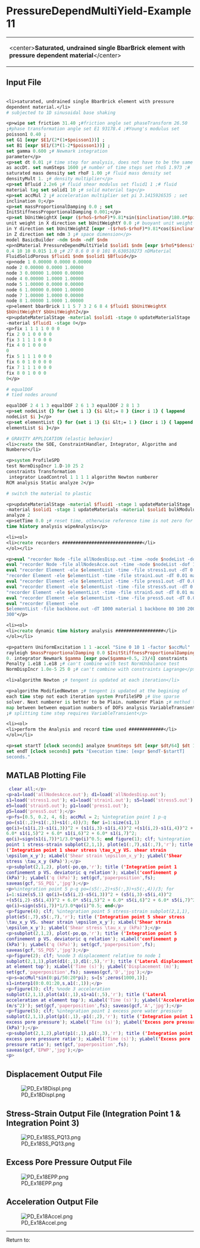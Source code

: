 # PressureDependMultiYield-Example 11

<table>
<tbody>
<tr class="odd">
<td><p>&lt;center&gt;<strong>Saturated, undrained single BbarBrick
element with pressure dependent
material</strong>&lt;/center&gt;</p></td>
</tr>
</tbody>
</table>
<h2 id="input_file">Input File</h2>

```tcl

<li>saturated, undrained single BbarBrick element with pressure
dependent material.</li>
# subjected to 1D sinusoidal base shaking

<p>wipe set friction 31.40 ;#friction angle set phaseTransform 26.50
;#phase transformation angle set E1 93178.4 ;#Young's modulus set
poisson1 0.40 ;
set G1 [expr $E1/(2*(1+$poisson1))] ;
set B1 [expr $E1/(3*(1-2*$poisson1))] ;
set gamma 0.600 ;# Newmark integration
parameter</p>
<p>set dt 0.01 ;# time step for analysis, does not have to be the same
as accDt. set numSteps 1600 ;# number of time steps set rhoS 1.973 ;#
saturated mass density set rhoF 1.00 ;# fluid mass density set
densityMult 1. ;# density multiplier</p>
<p>set Bfluid 2.2e6 ;# fluid shear modulus set fluid1 1 ;# fluid
material tag set solid1 10 ;# solid material tag</p>
<p>set accMul 2 ;# acceleration multiplier set pi 3.1415926535 ; set
inclination 0;</p>
<p>set massProportionalDamping 0.0 ; set
InitStiffnessProportionalDamping 0.001;</p>
<p>set bUnitWeightX [expr ($rhoS-$rhoF)*9.81*sin($inclination/180.0*$pi)*$densityMult] ;# buoyant
unit weight in X direction set bUnitWeightY 0.0 ;# buoyant unit weight
in Y direction set bUnitWeightZ [expr -($rhoS-$rhoF)*9.81*cos($inclination/180.0*$pi)] ;# buoyant unit weight
in Z direction set ndm 3 ;# space dimension</p>
model BasicBuilder -ndm $ndm -ndf $ndm
<p>nDMaterial PressureDependMultiYield $solid1 $ndm [expr $rhoS*$densityMult] $G1 $B1 $friction 0.1 80 0.5 \ $phaseTransform 0.17
0.4 10 10 0.015 1.0 ;# 27 0.6 0 0 0 101 0.630510273 nDMaterial
FluidSolidPorous $fluid1 $ndm $solid1 $Bfluid</p>
<p>node 1 0.00000 0.0000 0.00000
node 2 0.00000 0.0000 1.00000
node 3 0.00000 1.0000 0.00000
node 4 0.00000 1.0000 1.00000
node 5 1.00000 0.0000 0.00000
node 6 1.00000 0.0000 1.00000
node 7 1.00000 1.0000 0.00000
node 8 1.00000 1.0000 1.00000
<p>element bbarBrick 1 1 5 7 3 2 6 8 4 $fluid1 $bUnitWeightX
$bUnitWeightY $bUnitWeightZ</p>
<p>updateMaterialStage -material $solid1 -stage 0 updateMaterialStage
-material $fluid1 -stage 0</p>
<p>fix 1 1 1 1 0 0 0
fix 2 0 1 0 0 0 0
fix 3 1 1 1 0 0 0
fix 4 0 1 0 0 0
0
fix 5 1 1 1 0 0 0
fix 6 0 1 0 0 0 0
fix 7 1 1 1 0 0 0
fix 8 0 1 0 0 0
0</p>

# equalDOF
# tied nodes around

equalDOF 2 4 1 3 equalDOF 2 6 1 3 equalDOF 2 8 1 3
<p>set nodeList {} for {set i 1} {$i &lt;= 8 } {incr i 1} { lappend
nodeList $i }</p>
<p>set elementList {} for {set i 1} {$i &lt;= 1 } {incr i 1} { lappend
elementList $i }</p>

# GRAVITY APPLICATION (elastic behavior)
<li>create the SOE, ConstraintHandler, Integrator, Algorithm and
Numberer</li>

<p>system ProfileSPD 
test NormDispIncr 1.D-10 25 2
constraints Transformation
 integrator LoadControl 1 1 1 1 algorithm Newton numberer
RCM analysis Static analyze 2</p>

# switch the material to plastic

<p>updateMaterialStage -material $fluid1 -stage 1 updateMaterialStage
-material $solid1 -stage 1 updateMaterials -material $solid1 bulkModulus [expr $G1*2/3.];</p>
analyze 2
<p>setTime 0.0 ;# reset time, otherwise reference time is not zero for
time history analysis wipeAnalysis</p>

<li><ol>
<li>create recorders ##############################</li>
</ol></li>

<p>eval "recorder Node -file allNodesDisp.out -time -node $nodeList -dof 1 2 3 -dT 0.01 disp"
eval "recorder Node -file allNodesAcce.out -time -node $nodeList -dof 1 2 3 -dT 0.01 accel"
eval "recorder Element -ele $elementList -time -file stress1.out -dT 0.01 material 1 stress" eval
"recorder Element -ele $elementList -time -file strain1.out -dT 0.01 material 1 strain"
eval "recorder Element -ele $elementList -time -file press1.out -dT 0.01 material 1 pressure"
eval "recorder Element -ele $elementList -time -file stress5.out -dT 0.01 material 5 stress" eval
"recorder Element -ele $elementList -time -file strain5.out -dT 0.01 material 5 strain"
eval "recorder Element -ele $elementList -time -file press5.out -dT 0.01 material 5 pressure"
eval "recorder Element -ele
$elementList -file backbone.out -dT 1000 material 1 backbone 80 100 200
300"</p>

<li><ol>
<li>create dynamic time history analysis ##################</li>
</ol></li>

<p>pattern UniformExcitation 1 1 -accel "Sine 0 10 1 -factor $accMul"
rayleigh $massProportionalDamping 0.0 $InitStiffnessProportionalDamping
0. integrator Newmark $gamma [expr pow($gamma+0.5, 2)/4] constraints
Penalty 1.e18 1.e18 ;# can't combine with test NormUnbalance test
NormDispIncr 1.0e-5 25 0 ;# can't combine with constraints Lagrange</p>

<li>algorithm Newton ;# tengent is updated at each iteration</li>

<p>algorithm ModifiedNewton ;# tengent is updated at the begining of
each time step not each iteration system ProfileSPD ;# Use sparse
solver. Next numberer is better to be Plain. numberer Plain ;# method to
map between between equation numbers of DOFs analysis VariableTransient
;# splitting time step requires VariableTransient</p>

<li><ol>
<li>perform the Analysis and record time used #############</li>
</ol></li>

<p>set startT [clock seconds] analyze $numSteps $dt [expr $dt/64] $dt 15
set endT [clock seconds] puts "Execution time: [expr $endT-$startT]
seconds." 
```

<h2 id="matlab_plotting_file">MATLAB Plotting File</h2>

```matlab
 clear all;</p>
<p>a1=load('allNodesAcce.out'); d1=load('allNodesDisp.out');
s1=load('stress1.out'); e1=load('strain1.out'); s5=load('stress5.out');
e5=load('strain5.out'); p1=load('press1.out');
p5=load('press5.out');</p>
<p>fs=[0.5, 0.2, 4, 6]; accMul = 2; %integration point 1 p-q
po=(s1(:,2)+s1(:,3)+s1(:,4))/3; for i=1:size(s1,1)
qo(i)=(s1(i,2)-s1(i,3))^2 + (s1(i,3)-s1(i,4))^2 +(s1(i,2)-s1(i,4))^2 +
6.0* s1(i,5)^2 + 6.0* s1(i,6)^2 + 6.0* s1(i,7)^2;
qo(i)=sign(s1(i,7))*1/3.0*qo(i)^0.5; end figure(1); clf; %integration
point 1 stress-strain subplot(2,1,1), plot(e1(:,7),s1(:,7),'r'); title
('Integration point 1 shear stress \tau_x_y VS. shear strain
\epsilon_x_y'); xLabel('Shear strain \epsilon_x_y'); yLabel('Shear
stress \tau_x_y (kPa)');</p>
<p>subplot(2,1,2), plot(-po,qo,'r'); title ('Integration point 1
confinement p VS. deviatoric q relation'); xLabel('confinement p
(kPa)'); yLabel('q (kPa)'); set(gcf,'paperposition',fs);
saveas(gcf,'SS_PQ1','jpg');</p>
<p>%integration point 5 p-q po=(s5(:,2)+s5(:,3)+s5(:,4))/3; for
i=1:size(s5,1) qo(i)=(s5(i,2)-s5(i,3))^2 + (s5(i,3)-s5(i,4))^2
+(s5(i,2)-s5(i,4))^2 + 6.0* s5(i,5)^2 + 6.0* s5(i,6)^2 + 6.0* s5(i,7)^2;
qo(i)=sign(s5(i,7))*1/3.0*qo(i)^0.5; end</p>
<p>figure(4); clf; %integration point 5 stress-strain subplot(2,1,1),
plot(e5(:,7),s5(:,7),'r'); title ('Integration point 5 shear stress
\tau_x_y VS. shear strain \epsilon_x_y'); xLabel('Shear strain
\epsilon_x_y'); yLabel('Shear stress \tau_x_y (kPa)');</p>
<p>subplot(2,1,2), plot(-po,qo,'r'); title ('Integration point 5
confinement p VS. deviatoric q relation'); xLabel('confinement p
(kPa)'); yLabel('q (kPa)'); set(gcf,'paperposition',fs);
saveas(gcf,'SS_PQ5','jpg');</p>
<p>figure(2); clf; %node 3 displacement relative to node 1
subplot(2,1,1),plot(d1(:,1),d1(:,5),'r'); title ('Lateral displacement
at element top'); xLabel('Time (s)'); yLabel('Displacement (m)');
set(gcf,'paperposition',fs); saveas(gcf,'D','jpg');</p>
<p>s=accMul*sin(0:pi/50:20*pi); s=[s';zeros(1000,1)];
s1=interp1(0:0.01:20,s,a1(:,1));</p>
<p>figure(3); clf; %node 3 acceleration
subplot(2,1,1),plot(a1(:,1),s1+a1(:,5),'r'); title ('Lateral
acceleration at element top'); xLabel('Time (s)'); yLabel('Acceleration
(m/s^2)'); set(gcf,'paperposition',fs); saveas(gcf,'A','jpg');</p>
<p>figure(5); clf; %integration point 1 excess pore water pressure
subplot(2,1,1),plot(p1(:,1),-p1(:,2),'r'); title ('Integration point 1
excess pore pressure'); xLabel('Time (s)'); yLabel('Excess pore pressure
(kPa)');</p>
<p>subplot(2,1,2),plot(p1(:,1),p1(:,3),'r'); title ('Integration point 1
excess pore pressure ratio'); xLabel('Time (s)'); yLabel('Excess pore
pressure ratio'); set(gcf,'paperposition',fs);
saveas(gcf,'EPWP','jpg');</p>
<p>
```

<h2 id="displacement_output_file">Displacement Output File</h2>
<figure>
<img src="/OpenSeesRT/contrib/static/PD_Ex18Displ.png" title="PD_Ex18Displ.png"
alt="PD_Ex18Displ.png" />
<figcaption aria-hidden="true">PD_Ex18Displ.png</figcaption>
</figure>
<h2
id="stress_strain_output_file_integration_point_1_integration_point_3">Stress-Strain
Output File (Integration Point 1 &amp; Integration Point 3)</h2>
<figure>
<img src="/OpenSeesRT/contrib/static/PD_Ex18SS_PQ13.png" title="PD_Ex18SS_PQ13.png"
alt="PD_Ex18SS_PQ13.png" />
<figcaption aria-hidden="true">PD_Ex18SS_PQ13.png</figcaption>
</figure>
<h2 id="excess_pore_pressure_output_file">Excess Pore Pressure Output
File</h2>
<figure>
<img src="/OpenSeesRT/contrib/static/PD_Ex18EPP.png" title="PD_Ex18EPP.png" alt="PD_Ex18EPP.png" />
<figcaption aria-hidden="true">PD_Ex18EPP.png</figcaption>
</figure>
<h2 id="acceleration_output_file">Acceleration Output File</h2>
<figure>
<img src="/OpenSeesRT/contrib/static/PD_Ex18Accel.png" title="PD_Ex18Accel.png"
alt="PD_Ex18Accel.png" />
<figcaption aria-hidden="true">PD_Ex18Accel.png</figcaption>
</figure>
<hr />
Return to: 
